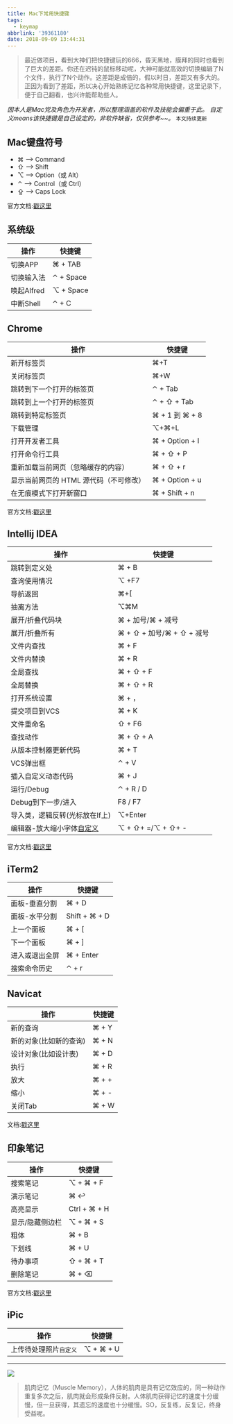 ```yaml
---
title: Mac下常用快捷键
tags:
  - keymap
abbrlink: '39361180'
date: 2018-09-09 13:44:31
---
```


> 最近做项目，看到大神们把快捷键玩的666，昏天黑地，膜拜的同时也看到了巨大的差距。你还在迟钝的鼠标移动呢，大神可能就高效的切换编辑了N个文件，执行了N个动作。这差距是成倍的，假以时日，差距又有多大的。
> 正因为看到了差距，所以决心开始熟练记忆各种常用快捷键，这里记录下，便于自己翻看，也兴许能帮助些人。

_因本人是Mac党及角色为开发者，所以整理涵盖的软件及技能会偏重于此。_
_自定义means该快捷键是自己设定的，非软件缺省，仅供参考~~。_
`本文持续更新`

## Mac键盘符号
- ⌘ ——> Command
- ⇧ ——> Shift
- ⌥ ——> Option（或 Alt）
- ⌃ ——> Control（或 Ctrl）
- ⇪ ——> Caps Lock

官方文档:[戳这里](https://support.apple.com/zh-cn/HT201236)

## 系统级
操作|快捷键|
---|---|
切换APP|⌘ + TAB
切换输入法|⌃  + Space
唤起Alfred|⌥ + Space
中断Shell|⌃ + C 

## Chrome
操作|快捷键|
---|---|
新开标签页|⌘+T 
关闭标签页 |⌘+W
跳转到下一个打开的标签页 | ⌃ + Tab
跳转到上一个打开的标签页 | ⌃ + ⇧ + Tab
跳转到特定标签页|⌘ + 1 到 ⌘ + 8
下载管理|⌥+⌘+L
打开开发者工具|⌘ + Option + I
打开命令行工具|⌘ + ⇧ + P
重新加载当前网页（忽略缓存的内容）|⌘ + ⇧ + r
显示当前网页的 HTML 源代码（不可修改）|⌘ + Option + u
在无痕模式下打开新窗口|⌘ + Shift + n

官方文档:[戳这里](https://support.google.com/chrome/answer/157179?hl=zh-Hans)

## Intellij IDEA
操作|快捷键|
---|---|
跳转到定义处|⌘ + B  
查询使用情况| ⌥ +F7
导航返回|⌘+[ 
抽离方法 |⌥⌘M
展开/折叠代码块|⌘ + 加号/⌘ + 减号
展开/折叠所有|⌘ + ⇧ + 加号/⌘ + ⇧ + 减号
文件内查找|⌘ + F
文件内替换|⌘ + R
全局查找|⌘ + ⇧ + F
全局替换|⌘ + ⇧ + R
打开系统设置|⌘ + ，
提交项目到VCS|⌘ + K
文件重命名|⇧ + F6 
查找动作|⌘ + ⇧ + A 
从版本控制器更新代码|⌘ + T
VCS弹出框|⌃ + V
插入自定义动态代码|⌘ + J
运行/Debug| ⌃ + R / D
Debug到下一步/进入| F8 / F7
导入类，逻辑反转(光标放在If上)|⌥+Enter
编辑器-放大缩小字体[自定义](https://github.com/alanhg/mac-question/issues/17)|⌥ + ⇧+ =/⌥ + ⇧+ - 

官方文档:[戳这里](https://resources.jetbrains.com/storage/products/intellij-idea/docs/IntelliJIDEA_ReferenceCard.pdf)

## iTerm2
操作|快捷键|
---|---|
面板-垂直分割|⌘ + D
面板-水平分割|Shift + ⌘ + D
上一个面板|⌘ + [
下一个面板|⌘ + ]
进入或退出全屏|⌘ + Enter
搜索命令历史|⌃ + r

## Navicat

操作|快捷键|
---|---|
新的查询|⌘ + Y
新的对象(比如新的查询)|⌘ + N
设计对象(比如设计表)|⌘ + D
执行|⌘ + R
放大|⌘ + +
缩小|⌘ + -
关闭Tab|⌘ + W

文档:[戳这里](https://www2.navicat.com/manual/online_manual/en/navicat/mac_manual/KeyShortcut.html)


## 印象笔记

操作|快捷键|
---|---|
搜索笔记|⌥ + ⌘ + F
演示笔记|⌘ ↩
高亮显示|Ctrl + ⌘ + H
显示/隐藏侧边栏|⌥ + ⌘ + S
粗体|⌘ + B
下划线|⌘ + U
待办事项|⇧ + ⌘ + T
删除笔记|⌘ + ⌫ 
官方文档:[戳这里](https://help.yinxiang.com/hc/articles/63059
)

## iPic
操作|快捷键|
---|---|
上传待处理照片`自定义`|⌥ + ⌘ + U
---


![](http://or0g12e5e.bkt.clouddn.com/2018-09-08-081439.png)

> 肌肉记忆（Muscle Memory），人体的肌肉是具有记忆效应的，同一种动作重复多次之后，肌肉就会形成条件反射。人体肌肉获得记忆的速度十分缓慢，但一旦获得，其遗忘的速度也十分缓慢。SO，反复练，反复记，终身受益呢。